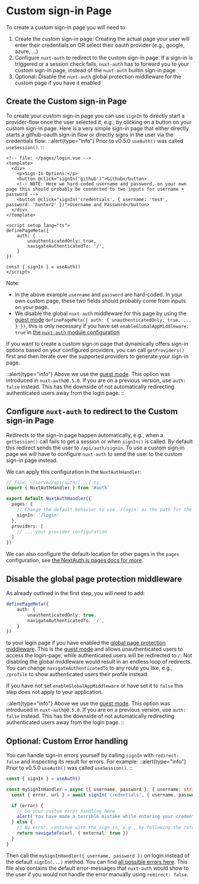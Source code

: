 # Custom sign-in Page

To create a custom sign-in page you will need to:
1. Create the custom sign-in page: Creating the actual page your user will enter their credentials on OR select their oauth provider (e.g., google, azure, ...)
2. Configure `nuxt-auth` to redirect to the custom sign-in page: If a sign-in is triggered or a session check fails, `nuxt-auth` has to forward you to your custom sign-in page, instead of the `nuxt-auth` builtin sign-in page
3. Optional: Disable the `nuxt-auth` global protection middleware for the custom page if you have it enabled

## Create the Custom sign-in Page

To create your custom sign-in page you can use `signIn` to directly start a provider-flow once the user selected it, e.g., by clicking on a button on your custom sign-in page. Here is a very simple sign-in page that either directly starts a github-oauth sign-in flow or directly signs in the user via the credentials flow:
::alert{type="info"}
Prior to v0.5.0 `useAuth()` was called `useSession()`.
::
```vue
<!-- file: ~/pages/login.vue -->
<template>
  <div>
    <p>Sign-In Options:</p>
    <button @click="signIn('github')">Github</button>
    <!-- NOTE: Here we hard-coded username and password, on your own page this should probably be connected to two inputs for username + password -->
    <button @click="signIn('credentials', { username: 'test', password: 'hunter2' })">Username and Password</button>
  </div>
</template>

<script setup lang="ts">
definePageMeta({
    auth: {
        unauthenticatedOnly: true,
        navigateAuthenticatedTo: '/',
    }
})

const { signIn } = useAuth()
</script>
```

Note:
- In the above example `username` and `password` are hard-coded. In your own custom page, these two fields should probably come from inputs on your page.
- We disable the global `nuxt-auth` middleware for this page by using the [guest mode](/nuxt-auth/application-side/guest-mode) `definePageMeta({ auth: { unauthenticatedOnly: true, ... } })`, this is only necessary if you have set `enableGlobalAppMiddleware: true` in [the `nuxt-auth` module configuration](/nuxt-auth/configuration/nuxt-config)

If you want to create a custom sign-in page that dynamically offers sign-in options based on your configured providers, you can call `getProviders()` first and then iterate over the supported providers to generate your sign-in page.

::alert{type="info"}
Above we use the [guest mode](/nuxt-auth/application-side/guest-mode). This option was introduced in `nuxt-auth@0.5.0`. If you are on a previous version, use `auth: false` instead. This has the downside of not automatically redirecting authenticated users away from the login page.
::

## Configure `nuxt-auth` to redirect to the Custom sign-in Page

Redirects to the sign-in page happen automatically, e.g., when a `getSession()` call fails to get a session or when `signIn()` is called. By default this redirect sends the user to `/api/auth/signin`. To use a custom sign-in page we will have to configure `nuxt-auth` to send the user to the custom sign-in page instead.

We can apply this configuration in the `NuxtAuthHandler`:
```ts
// file: ~/server/api/auth/[...].ts
import { NuxtAuthHandler } from '#auth'

export default NuxtAuthHandler({
  pages: {
    // Change the default behavior to use `/login` as the path for the sign-in page
    signIn: '/login'
  },
  providers: [
    // ... your provider configuration
  ]
})
```

We can also configure the default-location for other pages in the `pages` configuration, see [the NextAuth.js pages docs for more](https://next-auth.js.org/configuration/pages).

## Disable the global page protection middleware

As already outlined in the first step, you will need to add:
```ts
definePageMeta({
    auth: {
        unauthenticatedOnly: true,
        navigateAuthenticatedTo: '/',
    }
})
```
to your login page if you have enabled the [global page protection middleware](/nuxt-auth/application-side/protecting-pages). This is the [guest mode](/nuxt-auth/application-side/guest-mode) and allows unauthenticated users to access the login-page, while authenticated users will be redirected to `/`. Not disabling the global middleware would result in an endless loop of redirects. You can change `navigateAuthenticatedTo` to any route you like, e.g., `/profile` to show authenticated users their profile instead.

If you have not set `enableGlobalAppMiddleware` or have set it to `false` this step does not apply to your application.

::alert{type="info"}
Above we use the [guest mode](/nuxt-auth/application-side/guest-mode). This option was introduced in `nuxt-auth@0.5.0`. If you are on a previous version, use `auth: false` instead. This has the downside of not automatically redirecting authenticated users away from the login page.
::

## Optional: Custom Error handling

You can handle sign-in errors yourself by calling `signIn` with `redirect: false` and inspecting its result for errors. For example:
::alert{type="info"}
Prior to v0.5.0 `useAuth()` was called `useSession()`.
::
```ts
const { signIn } = useAuth()

const mySignInHandler = async ({ username, password }: { username: string, password: string }) => {
  const { error, url } = await signIn('credentials', { username, password, redirect: false })

  if (error) {
    // Do your custom error handling here
    alert('You have made a terrible mistake while entering your credentials')
  } else {
    // No error, continue with the sign in, e.g., by following the returned redirect:
    return navigateTo(url, { external: true })
  }
}
```

Then call the `mySignInHandler({ username, password })` on login instead of the default `signIn(...)` method. You can find [all possible errors here](https://github.com/nextauthjs/next-auth/blob/aad0b8db0e8a163b3c3ae7dec3e9158e20d368f4/packages/next-auth/src/core/pages/signin.tsx#L4-L19). This file also contains the default error-messages that `nuxt-auth` would show to the user if you would not handle the error manually using `redirect: false`.
